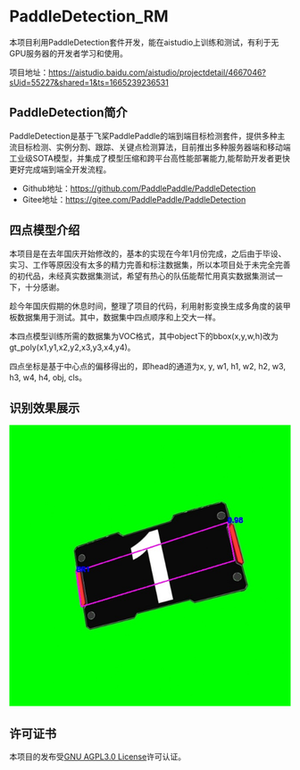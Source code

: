 # PaddleDetection_RM

本项目利用PaddleDetection套件开发，能在aistudio上训练和测试，有利于无GPU服务器的开发者学习和使用。

项目地址：https://aistudio.baidu.com/aistudio/projectdetail/4667046?sUid=55227&shared=1&ts=1665239236531

## PaddleDetection简介

PaddleDetection是基于飞桨PaddlePaddle的端到端目标检测套件，提供多种主流目标检测、实例分割、跟踪、关键点检测算法，目前推出多种服务器端和移动端工业级SOTA模型，并集成了模型压缩和跨平台高性能部署能力,能帮助开发者更快更好完成端到端全开发流程。

- Github地址：https://github.com/PaddlePaddle/PaddleDetection
- Gitee地址：https://gitee.com/PaddlePaddle/PaddleDetection



## 四点模型介绍

本项目是在去年国庆开始修改的，基本的实现在今年1月份完成，之后由于毕设、实习、工作等原因没有太多的精力完善和标注数据集，所以本项目处于未完全完善的初代品，未经真实数据集测试，希望有热心的队伍能帮忙用真实数据集测试一下，十分感谢。

趁今年国庆假期的休息时间，整理了项目的代码，利用射影变换生成多角度的装甲板数据集用于测试。其中，数据集中四点顺序和上交大一样。

本四点模型训练所需的数据集为VOC格式，其中object下的bbox(x,y,w,h)改为gt_poly(x1,y1,x2,y2,x3,y3,x4,y4)。

四点坐标是基于中心点的偏移得出的，即head的通道为x, y, w1, h1, w2, h2, w3, h3, w4, h4, obj, cls。



## 识别效果展示

![out](out.jpg)



## 许可证书

本项目的发布受[GNU AGPL3.0 License](https://www.gnu.org/licenses/agpl-3.0.en.html)许可认证。
